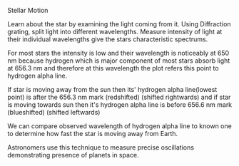 
Stellar Motion

Learn about the star by examining the light coming from it. Using Diffraction grating, split light into different wavelengths. Measure intensity of light at their individual wavelengths give the stars characteristic spectrums. 

For most stars the intensity is low and their wavelength is noticeably at 650 nm because hydrogen which is major component of most stars absorb light at 656.3 nm and therefore at this wavelength the plot refers this point to hydrogen alpha line. 

If star is moving away from the sun then its' hydrogen alpha line(lowest point) is after the 656.3 nm mark (redshifted) (shifted rightwards)  and if star is moving towards sun then it's hydrogen alpha line is before 656.6 nm mark (blueshifted) (shifted leftwards)

We can compare observed wavelength of hydrogen alpha line to known one to determine how fast the star is moving away from Earth.

Astronomers use this technique to measure precise oscillations demonstrating presence of planets in space.
